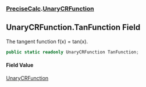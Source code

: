 ### [PreciseCalc](PreciseCalc.md 'PreciseCalc').[UnaryCRFunction](PreciseCalc.UnaryCRFunction.md 'PreciseCalc.UnaryCRFunction')

## UnaryCRFunction.TanFunction Field

The tangent function f(x) = tan(x).

```csharp
public static readonly UnaryCRFunction TanFunction;
```

#### Field Value
[UnaryCRFunction](PreciseCalc.UnaryCRFunction.md 'PreciseCalc.UnaryCRFunction')